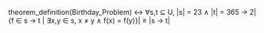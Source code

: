 theorem_definition(Birthday_Problem) ↔
    ∀s,t ⊆ U,
    |s| = 23 ∧ |t| = 365 →
    2|{f ∈ s → t | ∃x,y ∈ s, x ≠ y ∧ f(x) = f(y)}| ≥ |s → t|
